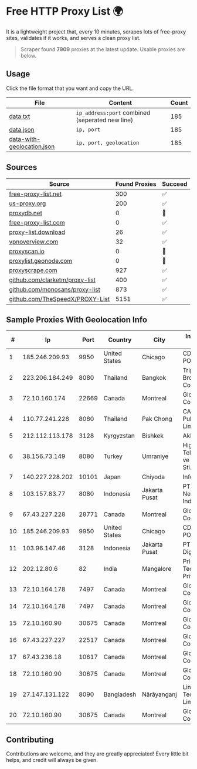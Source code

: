 
# Free HTTP Proxy List 🌍

It is a lightweight project that, every 10 minutes, scrapes lots of free-proxy sites, validates if it works, and serves a clean proxy list.


> Scraper found **7909** proxies at the latest update. Usable proxies are below.

## Usage

Click the file format that you want and copy the URL.


|File|Content|Count|
|----|-------|-----|
|[data.txt](https://raw.githubusercontent.com/themiralay/Proxy-List-World/master/data.txt)|`ip_address:port` combined (seperated new line)|185|
|[data.json](https://raw.githubusercontent.com/themiralay/Proxy-List-World/master/data.json)|`ip, port`|185|
|[data-with-geolocation.json](https://raw.githubusercontent.com/themiralay/Proxy-List-World/master/data-with-geolocation.json)|`ip, port, geolocation`|185|

## Sources

|Source|Found Proxies|Succeed|
|------|-------------|-------|
|[free-proxy-list.net](https://free-proxy-list.net)|300|✅|
|[us-proxy.org](https://www.us-proxy.org)|200|✅|
|[proxydb.net](http://proxydb.net)|0|🚫|
|[free-proxy-list.com](https://free-proxy-list.com/?page=&port=&type%5B%5D=http&type%5B%5D=https&up_time=0&search=Search)|0|✅|
|[proxy-list.download](https://www.proxy-list.download/HTTP)|26|✅|
|[vpnoverview.com](https://vpnoverview.com/privacy/anonymous-browsing/free-proxy-servers)|32|✅|
|[proxyscan.io](https://www.proxyscan.io)|0|🚫|
|[proxylist.geonode.com](https://proxylist.geonode.com/api/proxy-list?limit=300&page=1&sort_by=lastChecked&sort_type=desc&protocols=http,https)|0|🚫|
|[proxyscrape.com](https://api.proxyscrape.com/v2/?request=displayproxies&protocol=http&timeout=10000&country=all&ssl=all&anonymity=all)|927|✅|
|[github.com/clarketm/proxy-list](https://raw.githubusercontent.com/clarketm/proxy-list/master/proxy-list-raw.txt)|400|✅|
|[github.com/monosans/proxy-list](https://raw.githubusercontent.com/monosans/proxy-list/main/proxies/http.txt)|873|✅|
|[github.com/TheSpeedX/PROXY-List](https://raw.githubusercontent.com/TheSpeedX/PROXY-List/master/http.txt)|5151|✅|


## Sample Proxies With Geolocation Info

|#|Ip|Port|Country|City|Internet Service Provider|
|-|--|----|-------|----|-------------------------|
|1|185.246.209.93|9950|United States|Chicago|CDN77 - Chicago POP II|
|2|223.206.184.249|8080|Thailand|Bangkok|Triple T Broadband Public Company Limited|
|3|72.10.160.174|22669|Canada|Montreal|GloboTech Communications|
|4|110.77.241.228|8080|Thailand|Pak Chong|CAT Telecom Public Company Limited|
|5|212.112.113.178|3128|Kyrgyzstan|Bishkek|AkNet|
|6|38.156.73.149|8080|Turkey|Umraniye|High Speed Telekomunikasyon ve Hab. Hiz. Ltd. Sti.|
|7|140.227.228.202|10101|Japan|Chiyoda|InfoSphere|
|8|103.157.83.77|8080|Indonesia|Jakarta Pusat|PT. Fiber Networks Indonesia|
|9|67.43.227.228|28771|Canada|Montreal|GloboTech Communications|
|10|185.246.209.93|9950|United States|Chicago|CDN77 - Chicago POP II|
|11|103.96.147.46|3128|Indonesia|Jakarta Pusat|PT Era Awan Digital|
|12|202.12.80.6|82|India|Mangalore|Prisac Aviation Technologies Private Limited|
|13|72.10.164.178|7497|Canada|Montreal|GloboTech Communications|
|14|72.10.164.178|7497|Canada|Montreal|GloboTech Communications|
|15|72.10.160.90|30675|Canada|Montreal|GloboTech Communications|
|16|67.43.227.227|22517|Canada|Montreal|GloboTech Communications|
|17|67.43.236.18|10617|Canada|Montreal|GloboTech Communications|
|18|72.10.160.90|30675|Canada|Montreal|GloboTech Communications|
|19|27.147.131.122|8090|Bangladesh|Nārāyanganj|Link3 Technologies Limited|
|20|72.10.160.90|30675|Canada|Montreal|GloboTech Communications|



## Contributing

Contributions are welcome, and they are greatly appreciated! Every
little bit helps, and credit will always be given.

